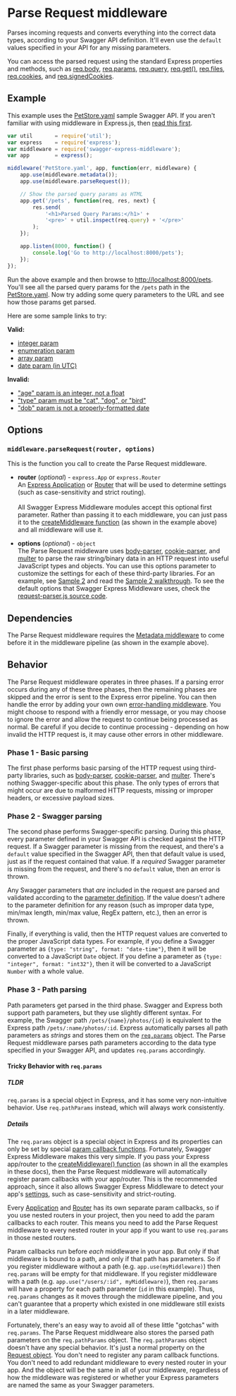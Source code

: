 Parse Request middleware
============================
Parses incoming requests and converts everything into the correct data types, according to your Swagger API definition.  It'll even use the `default` values specified in your API for any missing parameters.

You can access the parsed request using the standard Express properties and methods, such as [req.body](http://expressjs.com/4x/api.html#req.body), [req.params](http://expressjs.com/4x/api.html#req.params), [req.query](http://expressjs.com/4x/api.html#req.query), [req.get()](http://expressjs.com/4x/api.html#req.get), [req.files](http://expressjs.com/4x/api.html#req.files), [req.cookies](http://expressjs.com/4x/api.html#req.cookies), and [req.signedCookies](http://expressjs.com/4x/api.html#req.signedCookies).  


Example
--------------------------
This example uses the [PetStore.yaml](../../samples/PetStore.yaml) sample Swagger API.  If you aren't familiar with using middleware in Express.js, then [read this first](http://expressjs.com/guide/using-middleware.html).

````javascript
var util       = require('util');
var express    = require('express');
var middleware = require('swagger-express-middleware');
var app        = express();

middleware('PetStore.yaml', app, function(err, middleware) {
    app.use(middleware.metadata());
    app.use(middleware.parseRequest());

    // Show the parsed query params as HTML
    app.get('/pets', function(req, res, next) {
        res.send(
            '<h1>Parsed Query Params:</h1>' +
            '<pre>' + util.inspect(req.query) + '</pre>'
        );
    });

    app.listen(8000, function() {
        console.log('Go to http://localhost:8000/pets');
    });
});
````

Run the above example and then browse to [http://localhost:8000/pets](http://localhost:8000/pets).  You'll see all the parsed query params for the `/pets` path in the [PetStore.yaml](../../samples/PetStore.yaml).  Now try adding some query parameters to the URL and see how those params get parsed.  

Here are some sample links to try:

__Valid:__

* [integer param](http://localhost:8000/pets?age=4)
* [enumeration param](http://localhost:8000/pets?type=dog)
* [array param](http://localhost:8000/pets?tags=fluffy&tags=furry)
* [date param (in UTC)](http://localhost:8000/pets?dob=2005-04-25)

__Invalid:__

* ["age" param is an integer, not a float](http://localhost:8000/pets?age=4.5)
* ["type" param must be "cat", "dog", or "bird"](http://localhost:8000/pets?type=fish)
* ["dob" param is not a properly-formatted date](http://localhost:8000/pets?dob=2005/05/04)


Options
--------------------------
### `middleware.parseRequest(router, options)`
This is the function you call to create the Parse Request middleware.

* __router__ (_optional_) - `express.App` or `express.Router`<br>
An [Express Application](http://expressjs.com/4x/api.html#application) or [Router](http://expressjs.com/4x/api.html#router) that will be used to determine settings (such as case-sensitivity and strict routing).
<br><br>
All Swagger Express Middleware modules accept this optional first parameter. Rather than passing it to each middleware, you can just pass it to the [createMiddleware function](../exports/createMiddleware.md) (as shown in the example above) and all middleware will use it.

* __options__ (_optional_) - `object`<br>
The Parse Request middleware uses [body-parser](https://www.npmjs.com/package/body-parser), [cookie-parser](https://www.npmjs.com/package/cookie-parser), and [multer](https://www.npmjs.com/package/multer) to parse the raw string/binary data in an HTTP request into useful JavaScript types and objects.  You can use this options parameter to customize the settings for each of these third-party libraries.  For an example, see [Sample 2](../../samples/sample2.js) and read the [Sample 2 walkthrough](../samples/walkthrough2.md).  To see the default options that Swagger Express Middleware uses, check the [request-parser.js source code](../../lib/request-parser.js).


Dependencies
--------------------------
The Parse Request middleware requires the [Metadata middleware](metadata.md) to come before it in the middleware pipeline (as shown in the example above).


Behavior
--------------------------
The Parse Request middleware operates in three phases.  If a parsing error occurs during any of these three phases, then the remaining phases are skipped and the error is sent to the Express error pipeline.  You can then handle the error by adding your own own [error-handling middleware](http://expressjs.com/guide/error-handling.html).  You might choose to respond with a friendly error message, or you may choose to ignore the error and allow the request to continue being processed as normal.  Be careful if you decide to continue processing - depending on how invalid the HTTP request is, it may cause other errors in other middleware.


### Phase 1 - Basic parsing
The first phase performs basic parsing of the HTTP request using third-party libraries, such as [body-parser](https://www.npmjs.com/package/body-parser), [cookie-parser](https://www.npmjs.com/package/cookie-parser), and [multer](https://www.npmjs.com/package/multer).   There's nothing Swagger-specific about this phase.  The only types of errors that might occur are due to malformed HTTP requests, missing or improper headers, or excessive payload sizes.


### Phase 2 - Swagger parsing
The second phase performs Swagger-specific parsing.  During this phase, every parameter defined in your Swagger API is checked against the HTTP request.  If a Swagger parameter is missing from the request, and there's a `default` value specified in the Swagger API, then that default value is used, just as if the request contained that value.  If a _required_ Swagger parameter is missing from the request, and there's no `default` value, then an error is thrown.

Any Swagger parameters that _are_ included in the request are parsed and validated according to the [parameter definition](https://github.com/swagger-api/swagger-spec/blob/master/versions/2.0.md#parameter-object).  If the value doesn't adhere to the parameter definition for any reason (such as improper data type, min/max length, min/max value, RegEx pattern, etc.), then an error is thrown.

Finally, if everything is valid, then the HTTP request values are converted to the proper JavaScript data types.  For example, if you define a Swagger parameter as `{type: "string", format: "date-time"}`, then it will be converted to a JavaScript `Date` object.  If you define a parameter as `{type: "integer", format: "int32"}`, then it will be converted to a JavaScript `Number` with a whole value.


### Phase 3 - Path parsing
Path parameters get parsed in the third phase. Swagger and Express both support path parameters, but they use slightly different syntax.  For example, the Swagger path `/pets/{name}/photos/{id}` is equivalent to the Express path `/pets/:name/photos/:id`. Express automatically parses all path parameters as _strings_ and stores them on the [`req.params`](http://expressjs.com/4x/api.html#req.params) object. The Parse Request middleware parses path parameters according to the data type specified in your Swagger API, and updates `req.params` accordingly. 

#### Tricky Behavior with `req.params`
##### TLDR
`req.params` is a special object in Express, and it has some very non-intuitive behavior.  Use `req.pathParams` instead, which will always work consistently.

##### Details
The `req.params` object is a special object in Express and its properties can only be set by special [param callback functions](http://expressjs.com/4x/api.html#app.param).  Fortunately, Swagger Express Middleware makes this very simple.  If you pass your Express app/router to the [createMiddleware() function](../exports/createMiddleware.md) (as shown in all the examples in these docs), then the Parse Request middleware will automatically register param callbacks with your app/router.  This is the recommended approach, since it also allows Swagger Express Middleware to detect your app's [settings](http://expressjs.com/4x/api.html#app.set), such as case-sensitivity and strict-routing.

Every [Application](http://expressjs.com/4x/api.html#application) and [Router](http://expressjs.com/4x/api.html#router) has its own separate param callbacks, so if you use nested routers in your project, then you need to add the param callbacks to each router.  This means you need to add the Parse Request middleware to every nested router in your app if you want to use `req.params` in those nested routers.

Param callbacks run before _each_ middleware in your app.  But only if that middleware is bound to a path, and only if that path has parameters.  So if you register middleware without a path (e.g. `app.use(myMiddleware)`) then `req.params` will be empty for that middleware.  If you register middleware with a path (e.g. `app.use("/users/:id", myMiddleware)`), then `req.params` will have a property for each path parameter (`id` in this example).  Thus, `req.params` changes as it moves through the middleware pipeline, and you can't guarantee that a property which existed in one middleware still exists in a later middleware.

Fortunately, there's an easy way to avoid all of these little "gotchas" with `req.params`.  The Parse Request middlweare also stores the parsed path parameters on the `req.pathParams` object.  The `req.pathParams` object doesn't have any special behavior.  It's just a normal property on the [Request object](http://expressjs.com/4x/api.html#req).  You don't need to register any param callback functions.  You don't need to add redundant middleware to every nested router in your app.  And the object will be the same in all of your middleware, regardless of how the middleware was registered or whether your Express parameters are named the same as your Swagger parameters.
